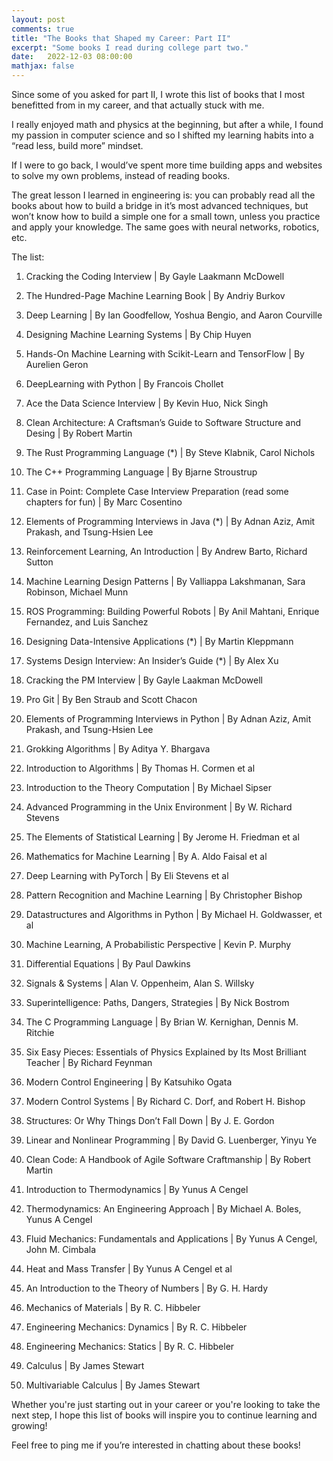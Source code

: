 ```yaml
---
layout: post
comments: true
title: "The Books that Shaped my Career: Part II"
excerpt: "Some books I read during college part two."
date:   2022-12-03 08:00:00
mathjax: false
---
```


Since some of you asked for part II, I wrote this list of books that I most benefitted from in my career, and that actually stuck with me.

I really enjoyed math and physics at the beginning, but after a while, I found my passion in computer science and so I shifted my learning habits into a “read less, build more” mindset.

If I were to go back, I would’ve spent more time building apps and websites to solve my own problems, instead of reading books.

The great lesson I learned in engineering is: you can probably read all the books about how to build a bridge in it’s most advanced techniques, but won’t know how to build a simple one for a small town, unless you practice and apply your knowledge. The same goes with neural networks, robotics, etc.

The list:

1. Cracking the Coding Interview | By Gayle Laakmann McDowell

2. The Hundred-Page Machine Learning Book | By Andriy Burkov

3. Deep Learning | By Ian Goodfellow, Yoshua Bengio, and Aaron Courville

4. Designing Machine Learning Systems | By Chip Huyen

5. Hands-On Machine Learning with Scikit-Learn and TensorFlow | By Aurelien Geron

6. DeepLearning with Python | By Francois Chollet

7. Ace the Data Science Interview | By Kevin Huo, Nick Singh

8. Clean Architecture: A Craftsman’s Guide to Software Structure and Desing | By Robert Martin

9. The Rust Programming Language (*) | By Steve Klabnik, Carol Nichols

10. The C++ Programming Language | By Bjarne Stroustrup

11. Case in Point: Complete Case Interview Preparation (read some chapters for fun) | By Marc Cosentino

12. Elements of Programming Interviews in Java (*) | By Adnan Aziz, Amit Prakash, and Tsung-Hsien Lee

13. Reinforcement Learning, An Introduction | By Andrew Barto, Richard Sutton

14. Machine Learning Design Patterns | By Valliappa Lakshmanan, Sara Robinson, Michael Munn

15. ROS Programming: Building Powerful Robots | By Anil Mahtani, Enrique Fernandez, and Luis Sanchez

16. Designing Data-Intensive Applications (*) | By Martin Kleppmann

17. Systems Design Interview: An Insider’s Guide (*) | By Alex Xu

18. Cracking the PM Interview | By Gayle Laakman McDowell

19. Pro Git | By Ben Straub and Scott Chacon

20. Elements of Programming Interviews in Python | By Adnan Aziz, Amit Prakash, and Tsung-Hsien Lee

21. Grokking Algorithms | By Aditya Y. Bhargava

22. Introduction to Algorithms | By Thomas H. Cormen et al

23. Introduction to the Theory Computation | By Michael Sipser

24. Advanced Programming in the Unix Environment | By W. Richard Stevens

25. The Elements of Statistical Learning | By Jerome H. Friedman et al

26. Mathematics for Machine Learning | By A. Aldo Faisal et al

27. Deep Learning with PyTorch | By Eli Stevens et al

28. Pattern Recognition and Machine Learning | By Christopher Bishop

29. Datastructures and Algorithms in Python | By Michael H. Goldwasser, et al

30. Machine Learning, A Probabilistic Perspective | Kevin P. Murphy

31. Differential Equations | By Paul Dawkins

32. Signals & Systems | Alan V. Oppenheim, Alan S. Willsky

33. Superintelligence: Paths, Dangers, Strategies | By Nick Bostrom

34. The C Programming Language | By Brian W. Kernighan, Dennis M. Ritchie

35. Six Easy Pieces: Essentials of Physics Explained by Its Most Brilliant Teacher | By Richard Feynman

36. Modern Control Engineering | By Katsuhiko Ogata

37. Modern Control Systems | By Richard C. Dorf, and Robert H. Bishop

38. Structures: Or Why Things Don’t Fall Down | By J. E. Gordon

39. Linear and Nonlinear Programming | By David G. Luenberger, Yinyu Ye

40. Clean Code: A Handbook of Agile Software Craftmanship | By Robert Martin

41. Introduction to Thermodynamics | By Yunus A Cengel

42. Thermodynamics: An Engineering Approach | By Michael A. Boles, Yunus A Cengel

43. Fluid Mechanics: Fundamentals and Applications | By Yunus A Cengel, John M. Cimbala

44. Heat and Mass Transfer | By Yunus A Cengel et al

45. An Introduction to the Theory of Numbers | By G. H. Hardy

46. Mechanics of Materials | By R. C. Hibbeler

47. Engineering Mechanics: Dynamics | By R. C. Hibbeler

48. Engineering Mechanics: Statics | By R. C. Hibbeler

49. Calculus | By James Stewart

50. Multivariable Calculus | By James Stewart

Whether you're just starting out in your career or you're looking to take the next step, I hope this list of books will inspire you to continue learning and growing!

Feel free to ping me if you’re interested in chatting about these books!